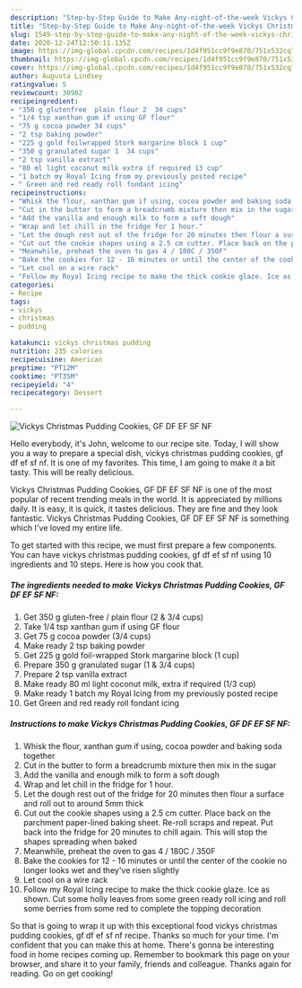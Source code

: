 ```yaml
---
description: "Step-by-Step Guide to Make Any-night-of-the-week Vickys Christmas Pudding Cookies, GF DF EF SF NF"
title: "Step-by-Step Guide to Make Any-night-of-the-week Vickys Christmas Pudding Cookies, GF DF EF SF NF"
slug: 1549-step-by-step-guide-to-make-any-night-of-the-week-vickys-christmas-pudding-cookies-gf-df-ef-sf-nf
date: 2020-12-24T12:50:11.135Z
image: https://img-global.cpcdn.com/recipes/1d4f951cc9f9e870/751x532cq70/vickys-christmas-pudding-cookies-gf-df-ef-sf-nf-recipe-main-photo.jpg
thumbnail: https://img-global.cpcdn.com/recipes/1d4f951cc9f9e870/751x532cq70/vickys-christmas-pudding-cookies-gf-df-ef-sf-nf-recipe-main-photo.jpg
cover: https://img-global.cpcdn.com/recipes/1d4f951cc9f9e870/751x532cq70/vickys-christmas-pudding-cookies-gf-df-ef-sf-nf-recipe-main-photo.jpg
author: Augusta Lindsey
ratingvalue: 5
reviewcount: 30982
recipeingredient:
- "350 g glutenfree  plain flour 2  34 cups"
- "1/4 tsp xanthan gum if using GF flour"
- "75 g cocoa powder 34 cups"
- "2 tsp baking powder"
- "225 g gold foilwrapped Stork margarine block 1 cup"
- "350 g granulated sugar 1  34 cups"
- "2 tsp vanilla extract"
- "80 ml light coconut milk extra if required 13 cup"
- "1 batch my Royal Icing from my previously posted recipe"
- " Green and red ready roll fondant icing"
recipeinstructions:
- "Whisk the flour, xanthan gum if using, cocoa powder and baking soda together"
- "Cut in the butter to form a breadcrumb mixture then mix in the sugar"
- "Add the vanilla and enough milk to form a soft dough"
- "Wrap and let chill in the fridge for 1 hour."
- "Let the dough rest out of the fridge for 20 minutes then flour a surface and roll out to around 5mm thick"
- "Cut out the cookie shapes using a 2.5 cm cutter. Place back on the parchment paper-lined baking sheet. Re-roll scraps and repeat. Put back into the fridge for 20 minutes to chill again. This will stop the shapes spreading when baked"
- "Meanwhile, preheat the oven to gas 4 / 180C / 350F"
- "Bake the cookies for 12 - 16 minutes or until the center of the cookie no longer looks wet and they&#39;ve risen slightly"
- "Let cool on a wire rack"
- "Follow my Royal Icing recipe to make the thick cookie glaze. Ice as shown. Cut some holly leaves from some green ready roll icing and roll some berries from some red to complete the topping decoration"
categories:
- Recipe
tags:
- vickys
- christmas
- pudding

katakunci: vickys christmas pudding 
nutrition: 235 calories
recipecuisine: American
preptime: "PT12M"
cooktime: "PT35M"
recipeyield: "4"
recipecategory: Dessert

---
```



![Vickys Christmas Pudding Cookies, GF DF EF SF NF](https://img-global.cpcdn.com/recipes/1d4f951cc9f9e870/751x532cq70/vickys-christmas-pudding-cookies-gf-df-ef-sf-nf-recipe-main-photo.jpg)

Hello everybody, it's John, welcome to our recipe site. Today, I will show you a way to prepare a special dish, vickys christmas pudding cookies, gf df ef sf nf. It is one of my favorites. This time, I am going to make it a bit tasty. This will be really delicious.



Vickys Christmas Pudding Cookies, GF DF EF SF NF is one of the most popular of recent trending meals in the world. It is appreciated by millions daily. It is easy, it is quick, it tastes delicious. They are fine and they look fantastic. Vickys Christmas Pudding Cookies, GF DF EF SF NF is something which I've loved my entire life.


To get started with this recipe, we must first prepare a few components. You can have vickys christmas pudding cookies, gf df ef sf nf using 10 ingredients and 10 steps. Here is how you cook that.

<!--inarticleads1-->

##### The ingredients needed to make Vickys Christmas Pudding Cookies, GF DF EF SF NF:

1. Get 350 g gluten-free / plain flour (2 &amp; 3/4 cups)
1. Take 1/4 tsp xanthan gum if using GF flour
1. Get 75 g cocoa powder (3/4 cups)
1. Make ready 2 tsp baking powder
1. Get 225 g gold foil-wrapped Stork margarine block (1 cup)
1. Prepare 350 g granulated sugar (1 &amp; 3/4 cups)
1. Prepare 2 tsp vanilla extract
1. Make ready 80 ml light coconut milk, extra if required (1/3 cup)
1. Make ready 1 batch my Royal Icing from my previously posted recipe
1. Get  Green and red ready roll fondant icing




<!--inarticleads2-->

##### Instructions to make Vickys Christmas Pudding Cookies, GF DF EF SF NF:

1. Whisk the flour, xanthan gum if using, cocoa powder and baking soda together
1. Cut in the butter to form a breadcrumb mixture then mix in the sugar
1. Add the vanilla and enough milk to form a soft dough
1. Wrap and let chill in the fridge for 1 hour.
1. Let the dough rest out of the fridge for 20 minutes then flour a surface and roll out to around 5mm thick
1. Cut out the cookie shapes using a 2.5 cm cutter. Place back on the parchment paper-lined baking sheet. Re-roll scraps and repeat. Put back into the fridge for 20 minutes to chill again. This will stop the shapes spreading when baked
1. Meanwhile, preheat the oven to gas 4 / 180C / 350F
1. Bake the cookies for 12 - 16 minutes or until the center of the cookie no longer looks wet and they&#39;ve risen slightly
1. Let cool on a wire rack
1. Follow my Royal Icing recipe to make the thick cookie glaze. Ice as shown. Cut some holly leaves from some green ready roll icing and roll some berries from some red to complete the topping decoration




So that is going to wrap it up with this exceptional food vickys christmas pudding cookies, gf df ef sf nf recipe. Thanks so much for your time. I'm confident that you can make this at home. There's gonna be interesting food in home recipes coming up. Remember to bookmark this page on your browser, and share it to your family, friends and colleague. Thanks again for reading. Go on get cooking!
